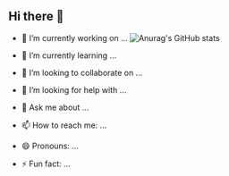 ## Hi there 👋

- 🔭 I’m currently working on ...
![Anurag's GitHub stats](https://github-readme-stats.vercel.app/api?username=qiao1025566574&show_icons=true&theme=radical)

- 🌱 I’m currently learning ...
- 👯 I’m looking to collaborate on ...
- 🤔 I’m looking for help with ...
- 💬 Ask me about ...
- 📫 How to reach me: ...
- 😄 Pronouns: ...
- ⚡ Fun fact: ...
